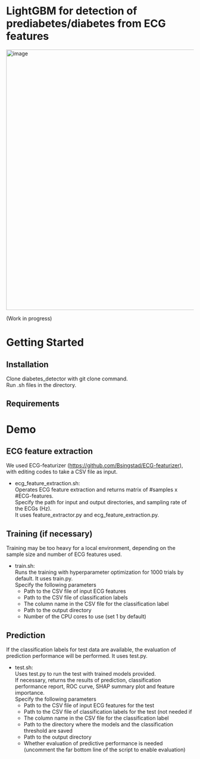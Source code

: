 # LightGBM for detection of prediabetes/diabetes from ECG features
<img width="700" alt="image" src="https://github.com/user-attachments/assets/8301ebfa-5699-45bd-9c7b-ffe864f963a9">

(Work in progress)

# Getting Started
## Installation
Clone diabetes_detector with git clone command.  
Run .sh files in the directory.

## Requirements



# Demo
## ECG feature extraction
We used ECG-featurizer (https://github.com/Bsingstad/ECG-featurizer), with editing codes to take a CSV file as input.  
* ecg_feature_extraction.sh:  
  Operates ECG feature extraction and returns matrix of #samples x #ECG-features.  
  Specify the path for input and output directories, and sampling rate of the ECGs (Hz).  
  It uses feature_extractor.py and ecg_feature_extraction.py.

## Training (if necessary)  
Training may be too heavy for a local environment, depending on the sample size and number of ECG features used.
* train.sh:  
  Runs the training with hyperparameter optimization for 1000 trials by default.
  It uses train.py.  
  Specify the following parameters  
  * Path to the CSV file of input ECG features
  * Path to the CSV file of classification labels
  * The column name in the CSV file for the classification label
  * Path to the output directory
  * Number of the CPU cores to use (set 1 by default)

## Prediction
If the classification labels for test data are available, the evaluation of prediction performance will be performed.
It uses test.py.   
* test.sh:  
  Uses test.py to run the test with trained models provided.  
  If necessary, returns the results of prediction, classification performance report, ROC curve, SHAP summary plot and feature importance.  
  Specify the following parameters
  * Path to the CSV file of input ECG features for the test
  * Path to the CSV file of classification labels for the test (not needed if 
  * The column name in the CSV file for the classification label
  * Path to the directory where the models and the classification threshold are saved
  * Path to the output directory
  * Whether evaluation of predictive performance is needed (uncomment the far bottom line of the script to enable evaluation)
